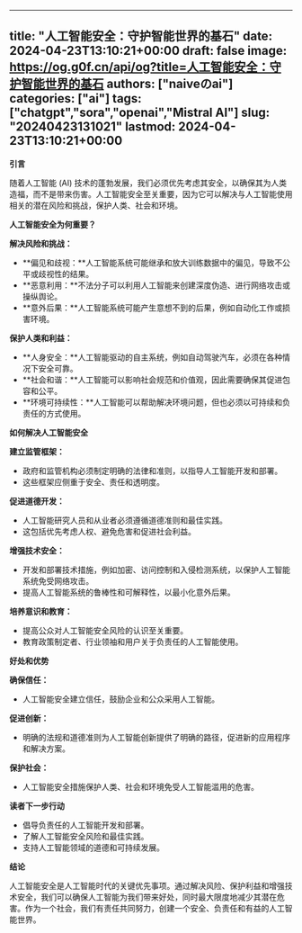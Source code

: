 
---
title: "人工智能安全：守护智能世界的基石"
date: 2024-04-23T13:10:21+00:00
draft: false
image: https://og.g0f.cn/api/og?title=人工智能安全：守护智能世界的基石
authors: ["naiveのai"]
categories: ["ai"]
tags: ["chatgpt","sora","openai","Mistral AI"]
slug: "20240423131021"
lastmod: 2024-04-23T13:10:21+00:00
---
**引言**

随着人工智能 (AI) 技术的蓬勃发展，我们必须优先考虑其安全，以确保其为人类造福，而不是带来伤害。人工智能安全至关重要，因为它可以解决与人工智能使用相关的潜在风险和挑战，保护人类、社会和环境。

**人工智能安全为何重要？**

**解决风险和挑战：**

* **偏见和歧视：**人工智能系统可能继承和放大训练数据中的偏见，导致不公平或歧视性的结果。
* **恶意利用：**不法分子可以利用人工智能来创建深度伪造、进行网络攻击或操纵舆论。
* **意外后果：**人工智能系统可能产生意想不到的后果，例如自动化工作或损害环境。

**保护人类和利益：**

* **人身安全：**人工智能驱动的自主系统，例如自动驾驶汽车，必须在各种情况下安全可靠。
* **社会和谐：**人工智能可以影响社会规范和价值观，因此需要确保其促进包容和公平。
* **环境可持续性：**人工智能可以帮助解决环境问题，但也必须以可持续和负责任的方式使用。

**如何解决人工智能安全**

**建立监管框架：**

* 政府和监管机构必须制定明确的法律和准则，以指导人工智能开发和部署。
* 这些框架应侧重于安全、责任和透明度。

**促进道德开发：**

* 人工智能研究人员和从业者必须遵循道德准则和最佳实践。
* 这包括优先考虑人权、避免危害和促进社会利益。

**增强技术安全：**

* 开发和部署技术措施，例如加密、访问控制和入侵检测系统，以保护人工智能系统免受网络攻击。
* 提高人工智能系统的鲁棒性和可解释性，以最小化意外后果。

**培养意识和教育：**

* 提高公众对人工智能安全风险的认识至关重要。
* 教育政策制定者、行业领袖和用户关于负责任的人工智能使用。

**好处和优势**

**确保信任：**

* 人工智能安全建立信任，鼓励企业和公众采用人工智能。

**促进创新：**

* 明确的法规和道德准则为人工智能创新提供了明确的路径，促进新的应用程序和解决方案。

**保护社会：**

* 人工智能安全措施保护人类、社会和环境免受人工智能滥用的危害。

**读者下一步行动**

* 倡导负责任的人工智能开发和部署。
* 了解人工智能安全风险和最佳实践。
* 支持人工智能领域的道德和可持续发展。

**结论**

人工智能安全是人工智能时代的关键优先事项。通过解决风险、保护利益和增强技术安全，我们可以确保人工智能为我们带来好处，同时最大限度地减少其潜在危害。作为一个社会，我们有责任共同努力，创建一个安全、负责任和有益的人工智能世界。